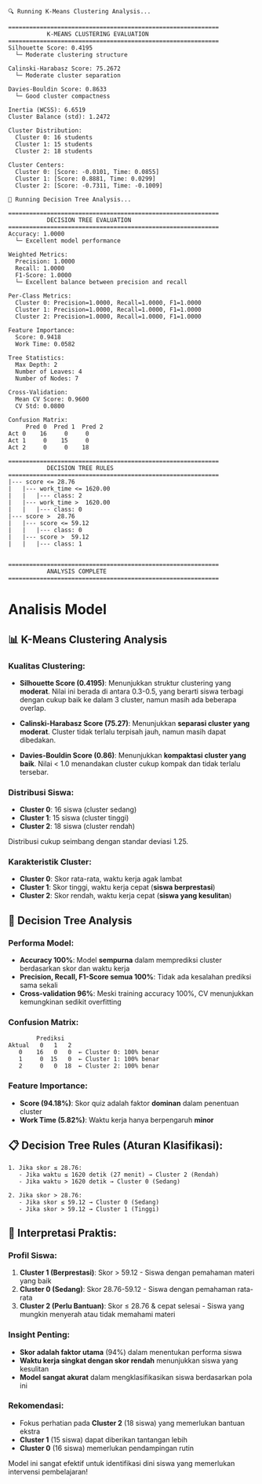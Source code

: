 ```
🔍 Running K-Means Clustering Analysis...

============================================================
           K-MEANS CLUSTERING EVALUATION
============================================================
Silhouette Score: 0.4195
  └─ Moderate clustering structure

Calinski-Harabasz Score: 75.2672
  └─ Moderate cluster separation

Davies-Bouldin Score: 0.8633
  └─ Good cluster compactness

Inertia (WCSS): 6.6519
Cluster Balance (std): 1.2472

Cluster Distribution:
  Cluster 0: 16 students
  Cluster 1: 15 students
  Cluster 2: 18 students

Cluster Centers:
  Cluster 0: [Score: -0.0101, Time: 0.0855]
  Cluster 1: [Score: 0.8881, Time: 0.0299]
  Cluster 2: [Score: -0.7311, Time: -0.1009]

🌳 Running Decision Tree Analysis...

============================================================
           DECISION TREE EVALUATION
============================================================
Accuracy: 1.0000
  └─ Excellent model performance

Weighted Metrics:
  Precision: 1.0000
  Recall: 1.0000
  F1-Score: 1.0000
  └─ Excellent balance between precision and recall

Per-Class Metrics:
  Cluster 0: Precision=1.0000, Recall=1.0000, F1=1.0000
  Cluster 1: Precision=1.0000, Recall=1.0000, F1=1.0000
  Cluster 2: Precision=1.0000, Recall=1.0000, F1=1.0000

Feature Importance:
  Score: 0.9418
  Work Time: 0.0582

Tree Statistics:
  Max Depth: 2
  Number of Leaves: 4
  Number of Nodes: 7

Cross-Validation:
  Mean CV Score: 0.9600
  CV Std: 0.0800

Confusion Matrix:
     Pred 0  Pred 1  Pred 2
Act 0    16     0     0
Act 1     0    15     0
Act 2     0     0    18

============================================================
           DECISION TREE RULES
============================================================
|--- score <= 28.76
|   |--- work_time <= 1620.00
|   |   |--- class: 2
|   |--- work_time >  1620.00
|   |   |--- class: 0
|--- score >  28.76
|   |--- score <= 59.12
|   |   |--- class: 0
|   |--- score >  59.12
|   |   |--- class: 1


============================================================
           ANALYSIS COMPLETE
============================================================
```
# Analisis Model

## **📊 K-Means Clustering Analysis**

### **Kualitas Clustering:**
- **Silhouette Score (0.4195)**: Menunjukkan struktur clustering yang **moderat**. Nilai ini berada di antara 0.3-0.5, yang berarti siswa terbagi dengan cukup baik ke dalam 3 cluster, namun masih ada beberapa overlap.

- **Calinski-Harabasz Score (75.27)**: Menunjukkan **separasi cluster yang moderat**. Cluster tidak terlalu terpisah jauh, namun masih dapat dibedakan.

- **Davies-Bouldin Score (0.86)**: Menunjukkan **kompaktasi cluster yang baik**. Nilai < 1.0 menandakan cluster cukup kompak dan tidak terlalu tersebar.

### **Distribusi Siswa:**
- **Cluster 0**: 16 siswa (cluster sedang)
- **Cluster 1**: 15 siswa (cluster tinggi) 
- **Cluster 2**: 18 siswa (cluster rendah)

Distribusi cukup seimbang dengan standar deviasi 1.25.

### **Karakteristik Cluster:**
- **Cluster 0**: Skor rata-rata, waktu kerja agak lambat
- **Cluster 1**: Skor tinggi, waktu kerja cepat (**siswa berprestasi**)
- **Cluster 2**: Skor rendah, waktu kerja cepat (**siswa yang kesulitan**)

## **🌳 Decision Tree Analysis**

### **Performa Model:**
- **Accuracy 100%**: Model **sempurna** dalam memprediksi cluster berdasarkan skor dan waktu kerja
- **Precision, Recall, F1-Score semua 100%**: Tidak ada kesalahan prediksi sama sekali
- **Cross-validation 96%**: Meski training accuracy 100%, CV menunjukkan kemungkinan sedikit overfitting

### **Confusion Matrix:**
```
        Prediksi
Aktual   0   1   2
   0    16   0   0  ← Cluster 0: 100% benar
   1     0  15   0  ← Cluster 1: 100% benar  
   2     0   0  18  ← Cluster 2: 100% benar
```

### **Feature Importance:**
- **Score (94.18%)**: Skor quiz adalah faktor **dominan** dalam penentuan cluster
- **Work Time (5.82%)**: Waktu kerja hanya berpengaruh **minor**

## **📋 Decision Tree Rules (Aturan Klasifikasi):**

```
1. Jika skor ≤ 28.76:
   - Jika waktu ≤ 1620 detik (27 menit) → Cluster 2 (Rendah)
   - Jika waktu > 1620 detik → Cluster 0 (Sedang)

2. Jika skor > 28.76:
   - Jika skor ≤ 59.12 → Cluster 0 (Sedang)
   - Jika skor > 59.12 → Cluster 1 (Tinggi)
```

## **🎯 Interpretasi Praktis:**

### **Profil Siswa:**
1. **Cluster 1 (Berprestasi)**: Skor > 59.12 - Siswa dengan pemahaman materi yang baik
2. **Cluster 0 (Sedang)**: Skor 28.76-59.12 - Siswa dengan pemahaman rata-rata
3. **Cluster 2 (Perlu Bantuan)**: Skor ≤ 28.76 & cepat selesai - Siswa yang mungkin menyerah atau tidak memahami materi

### **Insight Penting:**
- **Skor adalah faktor utama** (94%) dalam menentukan performa siswa
- **Waktu kerja singkat dengan skor rendah** menunjukkan siswa yang kesulitan
- **Model sangat akurat** dalam mengklasifikasikan siswa berdasarkan pola ini

### **Rekomendasi:**
- Fokus perhatian pada **Cluster 2** (18 siswa) yang memerlukan bantuan ekstra
- **Cluster 1** (15 siswa) dapat diberikan tantangan lebih
- **Cluster 0** (16 siswa) memerlukan pendampingan rutin

Model ini sangat efektif untuk identifikasi dini siswa yang memerlukan intervensi pembelajaran!